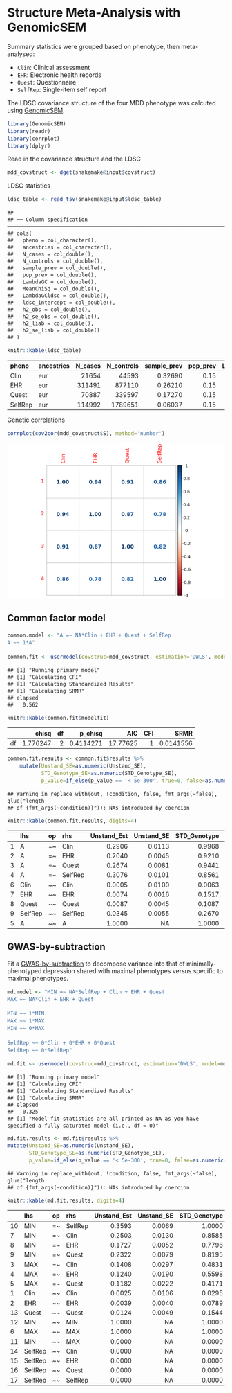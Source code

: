 Structure Meta-Analysis with GenomicSEM
================

Summary statistics were grouped based on phenotype, then meta-analysed:

-   `Clin`: Clinical assessment
-   `EHR`: Electronic health records
-   `Quest`: Questionnaire
-   `SelfRep`: Single-item self report

The LDSC covariance structure of the four MDD phenotype was calcuted
using [GenomicSEM](https://github.com/GenomicSEM/GenomicSEM).

``` r
library(GenomicSEM)
library(readr)
library(corrplot)
library(dplyr)
```

Read in the covariance structure and the LDSC

``` r
mdd_covstruct <- dget(snakemake@input$covstruct)
```

LDSC statistics

``` r
ldsc_table <- read_tsv(snakemake@input$ldsc_table)
```

    ## 
    ## ── Column specification ──────────────────────────────────────────────────────────────────────────────────────────────────
    ## cols(
    ##   pheno = col_character(),
    ##   ancestries = col_character(),
    ##   N_cases = col_double(),
    ##   N_controls = col_double(),
    ##   sample_prev = col_double(),
    ##   pop_prev = col_double(),
    ##   LambdaGC = col_double(),
    ##   MeanChiSq = col_double(),
    ##   LambdaGCldsc = col_double(),
    ##   ldsc_intercept = col_double(),
    ##   h2_obs = col_double(),
    ##   h2_se_obs = col_double(),
    ##   h2_liab = col_double(),
    ##   h2_se_liab = col_double()
    ## )

``` r
knitr::kable(ldsc_table)
```

| pheno   | ancestries | N_cases | N_controls | sample_prev | pop_prev | LambdaGC | MeanChiSq | LambdaGCldsc | ldsc_intercept | h2_obs | h2_se_obs | h2_liab | h2_se_liab |
|:--------|:-----------|--------:|-----------:|------------:|---------:|---------:|----------:|-------------:|---------------:|-------:|----------:|--------:|-----------:|
| Clin    | eur        |   21654 |      44593 |     0.32690 |     0.15 |    1.097 |    1.1087 |       1.1112 |         1.0227 | 0.0625 |    0.0085 |  0.0850 |     0.0115 |
| EHR     | eur        |  311491 |     877110 |     0.26210 |     0.15 |    1.516 |    1.7737 |       1.5956 |         1.0306 | 0.0317 |    0.0011 |  0.0491 |     0.0017 |
| Quest   | eur        |   70887 |     339597 |     0.17270 |     0.15 |    1.230 |    1.3224 |       1.2730 |         1.0161 | 0.0383 |    0.0020 |  0.0803 |     0.0041 |
| SelfRep | eur        |  114992 |    1789651 |     0.06037 |     0.15 |    1.645 |    1.9634 |       1.7100 |         1.0040 | 0.0245 |    0.0009 |  0.1291 |     0.0050 |

Genetic correlations

``` r
corrplot(cov2cor(mdd_covstruct$S), method='number')
```

![](gsem_files/figure-gfm/rg-1.png)<!-- -->

## Common factor model

``` r
common.model <- "A =~ NA*Clin + EHR + Quest + SelfRep
A ~~ 1*A"

common.fit <- usermodel(covstruc=mdd_covstruct, estimation='DWLS', model=common.model)
```

    ## [1] "Running primary model"
    ## [1] "Calculating CFI"
    ## [1] "Calculating Standardized Results"
    ## [1] "Calculating SRMR"
    ## elapsed 
    ##   0.562

``` r
knitr::kable(common.fit$modelfit)
```

|     |    chisq |  df |   p_chisq |      AIC | CFI |      SRMR |
|:----|---------:|----:|----------:|---------:|----:|----------:|
| df  | 1.776247 |   2 | 0.4114271 | 17.77625 |   1 | 0.0141556 |

``` r
common.fit.results <- common.fit$results %>%
    mutate(Unstand_SE=as.numeric(Unstand_SE),
           STD_Genotype_SE=as.numeric(STD_Genotype_SE),
           p_value=if_else(p_value == '< 5e-300', true=0, false=as.numeric(p_value)))
```

    ## Warning in replace_with(out, !condition, false, fmt_args(~false), glue("length
    ## of {fmt_args(~condition)}")): NAs introduced by coercion

``` r
knitr::kable(common.fit.results, digits=4)
```

|     | lhs     | op   | rhs     | Unstand_Est | Unstand_SE | STD_Genotype | STD_Genotype_SE | STD_All | p_value |
|:----|:--------|:-----|:--------|------------:|-----------:|-------------:|----------------:|--------:|--------:|
| 1   | A       | =\~  | Clin    |      0.2906 |     0.0113 |       0.9968 |          0.0388 |  0.9968 |  0.0000 |
| 2   | A       | =\~  | EHR     |      0.2040 |     0.0045 |       0.9210 |          0.0203 |  0.9210 |  0.0000 |
| 3   | A       | =\~  | Quest   |      0.2674 |     0.0081 |       0.9441 |          0.0285 |  0.9441 |  0.0000 |
| 4   | A       | =\~  | SelfRep |      0.3076 |     0.0101 |       0.8561 |          0.0280 |  0.8561 |  0.0000 |
| 6   | Clin    | \~\~ | Clin    |      0.0005 |     0.0100 |       0.0063 |          0.1172 |  0.0063 |  0.9570 |
| 7   | EHR     | \~\~ | EHR     |      0.0074 |     0.0016 |       0.1517 |          0.0323 |  0.1517 |  0.0000 |
| 8   | Quest   | \~\~ | Quest   |      0.0087 |     0.0045 |       0.1087 |          0.0558 |  0.1087 |  0.0513 |
| 9   | SelfRep | \~\~ | SelfRep |      0.0345 |     0.0055 |       0.2670 |          0.0427 |  0.2670 |  0.0000 |
| 5   | A       | \~\~ | A       |      1.0000 |         NA |       1.0000 |              NA |  1.0000 |      NA |

## GWAS-by-subtraction

Fit a [GWAS-by-subtraction](https://rpubs.com/MichelNivard/565885) to
decompose variance into that of minimally-phenotyped depression shared
with maximal phenotypes versus specific to maximal phenotypes.

``` r
md.model <- "MIN =~ NA*SelfRep + Clin + EHR + Quest
MAX =~ NA*Clin + EHR + Quest

MIN ~~ 1*MIN
MAX ~~ 1*MAX
MIN ~~ 0*MAX

SelfRep ~~ 0*Clin + 0*EHR + 0*Quest
SelfRep ~~ 0*SelfRep"
```

``` r
md.fit <- usermodel(covstruc=mdd_covstruct, estimation='DWLS', model=md.model)
```

    ## [1] "Running primary model"
    ## [1] "Calculating CFI"
    ## [1] "Calculating Standardized Results"
    ## [1] "Calculating SRMR"
    ## elapsed 
    ##   0.325 
    ## [1] "Model fit statistics are all printed as NA as you have specified a fully saturated model (i.e., df = 0)"

``` r
md.fit.results <- md.fit$results %>%
mutate(Unstand_SE=as.numeric(Unstand_SE),
       STD_Genotype_SE=as.numeric(STD_Genotype_SE),
       p_value=if_else(p_value == '< 5e-300', true=0, false=as.numeric(p_value)))
```

    ## Warning in replace_with(out, !condition, false, fmt_args(~false), glue("length
    ## of {fmt_args(~condition)}")): NAs introduced by coercion

``` r
knitr::kable(md.fit.results, digits=4)
```

|     | lhs     | op   | rhs     | Unstand_Est | Unstand_SE | STD_Genotype | STD_Genotype_SE | STD_All | p_value |
|:----|:--------|:-----|:--------|------------:|-----------:|-------------:|----------------:|--------:|--------:|
| 10  | MIN     | =\~  | SelfRep |      0.3593 |     0.0069 |       1.0000 |          0.0193 |  1.0000 |  0.0000 |
| 7   | MIN     | =\~  | Clin    |      0.2503 |     0.0130 |       0.8585 |          0.0447 |  0.8585 |  0.0000 |
| 8   | MIN     | =\~  | EHR     |      0.1727 |     0.0052 |       0.7796 |          0.0233 |  0.7796 |  0.0000 |
| 9   | MIN     | =\~  | Quest   |      0.2322 |     0.0079 |       0.8195 |          0.0279 |  0.8195 |  0.0000 |
| 3   | MAX     | =\~  | Clin    |      0.1408 |     0.0297 |       0.4831 |          0.1018 |  0.4831 |  0.0000 |
| 4   | MAX     | =\~  | EHR     |      0.1240 |     0.0190 |       0.5598 |          0.0859 |  0.5598 |  0.0000 |
| 5   | MAX     | =\~  | Quest   |      0.1182 |     0.0222 |       0.4171 |          0.0784 |  0.4171 |  0.0000 |
| 1   | Clin    | \~\~ | Clin    |      0.0025 |     0.0106 |       0.0295 |          0.1243 |  0.0295 |  0.8123 |
| 2   | EHR     | \~\~ | EHR     |      0.0039 |     0.0040 |       0.0789 |          0.0812 |  0.0789 |  0.3314 |
| 13  | Quest   | \~\~ | Quest   |      0.0124 |     0.0049 |       0.1544 |          0.0611 |  0.1544 |  0.0115 |
| 12  | MIN     | \~\~ | MIN     |      1.0000 |         NA |       1.0000 |              NA |  1.0000 |      NA |
| 6   | MAX     | \~\~ | MAX     |      1.0000 |         NA |       1.0000 |              NA |  1.0000 |      NA |
| 11  | MIN     | \~\~ | MAX     |      0.0000 |         NA |       0.0000 |              NA |  0.0000 |      NA |
| 14  | SelfRep | \~\~ | Clin    |      0.0000 |         NA |       0.0000 |              NA |  0.0000 |      NA |
| 15  | SelfRep | \~\~ | EHR     |      0.0000 |         NA |       0.0000 |              NA |  0.0000 |      NA |
| 16  | SelfRep | \~\~ | Quest   |      0.0000 |         NA |       0.0000 |              NA |  0.0000 |      NA |
| 17  | SelfRep | \~\~ | SelfRep |      0.0000 |         NA |       0.0000 |              NA |  0.0000 |      NA |
